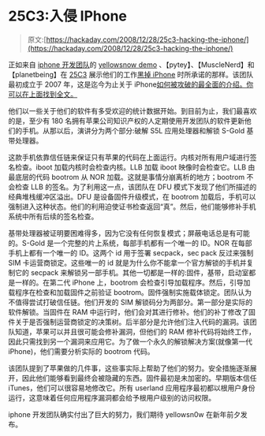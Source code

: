# 25C3:入侵 IPhone

> 原文:[https://hackaday.com/2008/12/28/25c3-hacking-the-iphone/](https://hackaday.com/2008/12/28/25c3-hacking-the-iphone/)

正如来自 [iphone 开发团队](http://blog.iphone-dev.org/)的 [yellowsnow demo](http://hackaday.com/2008/12/21/iphone-3g-unlock-video/) 、【pytey】、【MuscleNerd】和【planetbeing】在 [25C3](http://hackaday.com/tag/25c3) 展示他们的工作[黑掉 iPhone](http://events.ccc.de/congress/2008/Fahrplan/events/2976.en.html) 时所承诺的那样。该团队最初成立于 2007 年，这是迄今为止关于 iPhone[如何被攻破的最全面的介绍。你可以在上面找到全文。](http://www.mahalo.com/IPhone_3G)

他们以一些关于他们的软件有多受欢迎的统计数据开始。到目前为止，我们最喜欢的是，至少有 180 名拥有苹果公司知识产权的人定期使用开发团队的软件更新他们的手机。从那以后，演讲分为两个部分:破解 S5L 应用处理器和解锁 S-Gold 基带处理器。

这款手机依靠信任链来保证只有苹果的代码在上面运行。内核对所有用户域进行签名检查。iboot 加载内核时会检查内核。LLB 加载 iboot 映像时会检查它。LLB 由最底层的代码 bootrom 从 NOR 加载。这就是事情分崩离析的地方；bootrom 不会检查 LLB 的签名。为了利用这一点，该团队在 DFU 模式下发现了他们所描述的经典堆栈缓冲区溢出。DFU 是设备固件升级模式，在 bootrom 加载后，手机可以强制进入这种状态。他们的利用迫使证书检查返回“真”。然后，他们能够修补手机系统中所有后续的签名检查。

基带处理器被证明要困难得多，因为它没有任何恢复模式；屏蔽电话总是有可能的。S-Gold 是一个完整的片上系统，每部手机都有一个唯一的 ID。NOR 在每部手机上都有一个唯一的 ID。这两个 id 用于签署 secpack，sec pack 反过来强制 SIM 卡运营商锁定。这些唯一的 id 就是为什么你不能拿一个官方解锁的手机并复制它的 secpack 来解锁另一部手机。其他一切都是一样的:固件，基带，启动室都是一样的。在第二代 iPhone 上，bootrom 会检查引导加载程序。然后，引导加载程序在检查和加载固件之前验证 bootrom。固件强制实施载体锁定。团队认为不值得尝试打破信任链。他们开发的 SIM 解锁码分为两部分。第一部分是实际的软件解锁。当固件在 RAM 中运行时，他们会对其进行修补。他们的补丁修改了固件关于是否强制运营商锁定的决策树。后半部分是允许他们注入代码的漏洞。该团队知道，苹果可以并且很可能会修补漏洞，但他们的 RAM 修补代码将始终工作，因此只需找到另一个漏洞来应用它。为了做一个永久的解锁解决方案(就像第一代 iPhone)，他们需要分析实际的 bootrom 代码。

该团队提到了苹果做的几件事，这些事实际上帮助了他们的努力。安全措施逐渐展开，因此他们能够看到最终会被隐藏的东西。固件最初是未加密的。早期版本信任 iTunes，他们可以很容易地修改它。所有 userland 应用程序最初都以根用户身份运行，这意味着任何应用程序漏洞都会给予根用户级别的访问权限。

iphone 开发团队确实付出了巨大的努力，我们期待 yellowsn0w 在新年前夕发布。
